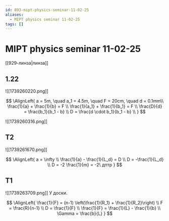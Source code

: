 ```yaml
---
id: 893-mipt-physics-seminar-11-02-25
aliases:
  - MIPT physics seminar 11-02-25
tags: []
---
```

# MIPT physics seminar 11-02-25

[[929-линза|линза]]

## 1.22

![[1739260220.png]]

$$
\AlignLeft{
a = 5m, \quad a_1 = 4.5m, \quad F = 20cm, \quad d = 0.1mm\\
\frac{1}{a} + \frac{1}{b} = F \\
\frac{1}{a_1} + \frac{1}{b_1} = F \\
\frac{D}{d} = \frac{b_1}{b_1 - b} \\
D = \frac{d \cdot b_1}{b_1 - b} \\
}
$$

![[1739260316.png]]

## T2

![[1739261670.png]]

$$
\AlignLeft{
a = \infty \\
\frac{1}{a} - \frac{1}{L_d} = D \\
D = -\frac{1}{L_d} \\
D = -2 \frac{1}{m} = -2\ дптр
}
$$

## T1

![[1739263709.png]]
У доски.

$$
\AlignLeft{
\frac{1}{F} = (n-1) \left(\frac{1}{R_1} + \frac{1}{R_2}\right) \\
F = \frac{R}{n-1} \\
D = \frac{1}{F} \\
\frac{1}{F} = \frac{1}{L} - \frac{1}{b} \\
\Gamma = \frac{b}{L}
}
$$
